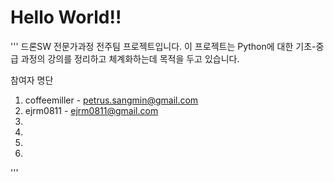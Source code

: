 # Hello World!!

'''
드론SW 전문가과정 전주팀 프로젝트입니다.
이 프로젝트는 Python에 대한 기초-중급 과정의 강의를 정리하고 체계화하는데 목적을 두고 있습니다.

참여자 명단
1. coffeemiller - petrus.sangmin@gmail.com
2. ejrm0811 - ejrm0811@gmail.com
3. 
4.
5.
6.



'''

